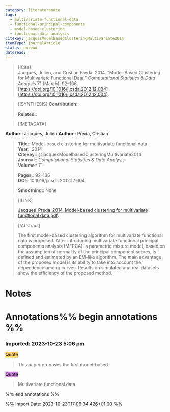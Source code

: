 ```yaml
---
category: literaturenote
tags:
  - multivariate-functional-data
  - functional-principal-components
  - model-based-clustering
  - functional-data-analysis
citekey: jacquesModelbasedClusteringMultivariate2014
itemType: journalArticle
status: unread
dateread:
---
```


> [!Cite]  
> Jacques, Julien, and Cristian Preda. 2014. “Model-Based Clustering for Multivariate Functional Data.” _Computational Statistics & Data Analysis_ 71 (March): 92–106. [https://doi.org/10.1016/j.csda.2012.12.004](https://doi.org/10.1016/j.csda.2012.12.004).

> [!SYNTHESIS] 
>**Contribution**::
>
>**Related**:: 
>

> [!METADATA]  
>
**Author**:: Jacques, Julien
**Author**:: Preda, Cristian<br>
> **Title**:: Model-based clustering for multivariate functional data    
> **Year**:: 2014     
> **Citekey**:: @jacquesModelbasedClusteringMultivariate2014    
>**Journal**:: *Computational Statistics & Data Analysis*    
>**Volume**:: 71    
>     
>    
>    
>     
> **Pages**:: 92-106    
>**DOI**:: 10.1016/j.csda.2012.12.004    
>
>**Smoothing**:: None
>

> [!LINK] 
>
> [Jacques_Preda_2014_Model-based clustering for multivariate functional data.pdf](file:///Users/steven/Library/CloudStorage/GoogleDrive-steven.golovkine@ul.ie/My%20Drive/bibliography/Computational%20Statistics%20&%20Data%20Analysis/2014/Jacques_Preda_2014_Model-based%20clustering%20for%20multivariate%20functional%20data.pdf).

>[!Abstract]
>
>The first model-based clustering algorithm for multivariate functional data is proposed. After introducing multivariate functional principal components analysis (MFPCA), a parametric mixture model, based on the assumption of normality of the principal component scores, is defined and estimated by an EM-like algorithm. The main advantage of the proposed model is its ability to take into account the dependence among curves. Results on simulated and real datasets show the efficiency of the proposed method.
>>


# Notes<br>
# Annotations%% begin annotations %%  
 
 
  
### Imported: 2023-10-23 5:06 pm  
  
  
<mark style="background-color: #facd5a">Quote</mark>  
> This paper proposes the first model-based
  
<mark style="background-color: #c885da">Quote</mark>  
> Multivariate functional data
  
  
%% end annotations %%

%% Import Date: 2023-10-23T17:06:34.426+01:00 %%
